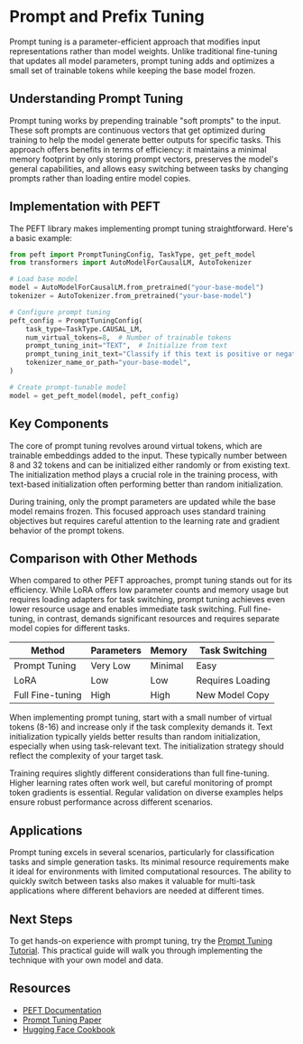 # Prompt and Prefix Tuning

Prompt tuning is a parameter-efficient approach that modifies input representations rather than model weights. Unlike traditional fine-tuning that updates all model parameters, prompt tuning adds and optimizes a small set of trainable tokens while keeping the base model frozen.

## Understanding Prompt Tuning

Prompt tuning works by prepending trainable "soft prompts" to the input. These soft prompts are continuous vectors that get optimized during training to help the model generate better outputs for specific tasks. This approach offers benefits in terms of efficiency: it maintains a minimal memory footprint by only storing prompt vectors, preserves the model's general capabilities, and allows easy switching between tasks by changing prompts rather than loading entire model copies.

## Implementation with PEFT

The PEFT library makes implementing prompt tuning straightforward. Here's a basic example:

```python
from peft import PromptTuningConfig, TaskType, get_peft_model
from transformers import AutoModelForCausalLM, AutoTokenizer

# Load base model
model = AutoModelForCausalLM.from_pretrained("your-base-model")
tokenizer = AutoTokenizer.from_pretrained("your-base-model")

# Configure prompt tuning
peft_config = PromptTuningConfig(
    task_type=TaskType.CAUSAL_LM,
    num_virtual_tokens=8,  # Number of trainable tokens
    prompt_tuning_init="TEXT",  # Initialize from text
    prompt_tuning_init_text="Classify if this text is positive or negative:",
    tokenizer_name_or_path="your-base-model",
)

# Create prompt-tunable model
model = get_peft_model(model, peft_config)
```

## Key Components

The core of prompt tuning revolves around virtual tokens, which are trainable embeddings added to the input. These typically number between 8 and 32 tokens and can be initialized either randomly or from existing text. The initialization method plays a crucial role in the training process, with text-based initialization often performing better than random initialization.

During training, only the prompt parameters are updated while the base model remains frozen. This focused approach uses standard training objectives but requires careful attention to the learning rate and gradient behavior of the prompt tokens.

## Comparison with Other Methods

When compared to other PEFT approaches, prompt tuning stands out for its efficiency. While LoRA offers low parameter counts and memory usage but requires loading adapters for task switching, prompt tuning achieves even lower resource usage and enables immediate task switching. Full fine-tuning, in contrast, demands significant resources and requires separate model copies for different tasks.

| Method | Parameters | Memory | Task Switching |
|--------|------------|---------|----------------|
| Prompt Tuning | Very Low | Minimal | Easy |
| LoRA | Low | Low | Requires Loading |
| Full Fine-tuning | High | High | New Model Copy |

When implementing prompt tuning, start with a small number of virtual tokens (8-16) and increase only if the task complexity demands it. Text initialization typically yields better results than random initialization, especially when using task-relevant text. The initialization strategy should reflect the complexity of your target task.

Training requires slightly different considerations than full fine-tuning. Higher learning rates often work well, but careful monitoring of prompt token gradients is essential. Regular validation on diverse examples helps ensure robust performance across different scenarios.

## Applications

Prompt tuning excels in several scenarios, particularly for classification tasks and simple generation tasks. Its minimal resource requirements make it ideal for environments with limited computational resources. The ability to quickly switch between tasks also makes it valuable for multi-task applications where different behaviors are needed at different times.

## Next Steps

To get hands-on experience with prompt tuning, try the [Prompt Tuning Tutorial](./notebooks/prompt_tuning_example.ipynb). This practical guide will walk you through implementing the technique with your own model and data.

## Resources
- [PEFT Documentation](https://huggingface.co/docs/peft)
- [Prompt Tuning Paper](https://arxiv.org/abs/2104.08691)
- [Hugging Face Cookbook](https://huggingface.co/learn/cookbook/prompt_tuning_peft)